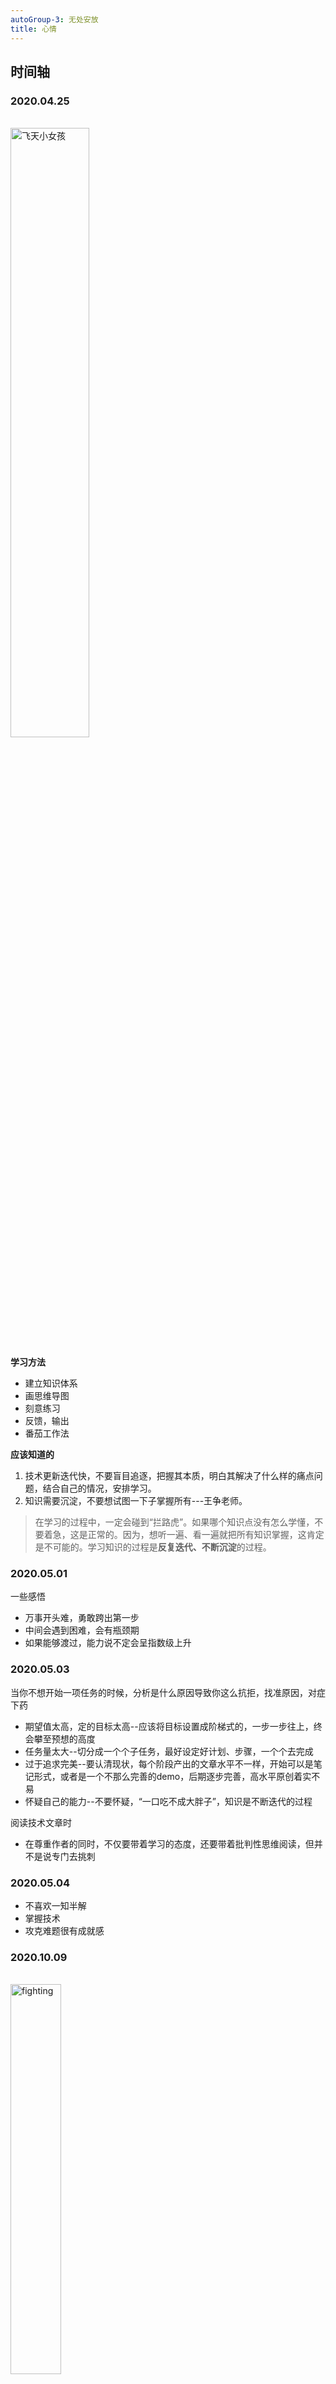 ```yaml
---
autoGroup-3: 无处安放
title: 心情 
---
```


## 时间轴
### 2020.04.25
<br/>
<img :src="$withBase('/more/gong/time/girl-3.jpg')" alt="飞天小女孩" width="50%" align="middle">

**学习方法**
* 建立知识体系
* 画思维导图
* 刻意练习
* 反馈，输出
* 番茄工作法

**应该知道的**
1. 技术更新迭代快，不要盲目追逐，把握其本质，明白其解决了什么样的痛点问题，结合自己的情况，安排学习。
2. 知识需要沉淀，不要想试图一下子掌握所有---王争老师。
> 在学习的过程中，一定会碰到“拦路虎”。如果哪个知识点没有怎么学懂，不要着急，这是正常的。因为，想听一遍、看一遍就把所有知识掌握，这肯定是不可能的。学习知识的过程是**反复迭代、不断沉淀**的过程。

### 2020.05.01
一些感悟
* 万事开头难，勇敢跨出第一步
* 中间会遇到困难，会有瓶颈期
* 如果能够渡过，能力说不定会呈指数级上升

### 2020.05.03
当你不想开始一项任务的时候，分析是什么原因导致你这么抗拒，找准原因，对症下药
* 期望值太高，定的目标太高--应该将目标设置成阶梯式的，一步一步往上，终会攀至预想的高度
* 任务量太大--切分成一个个子任务，最好设定好计划、步骤，一个个去完成
* 过于追求完美--要认清现状，每个阶段产出的文章水平不一样，开始可以是笔记形式，或者是一个不那么完善的demo，后期逐步完善，高水平原创着实不易
* 怀疑自己的能力--不要怀疑，“一口吃不成大胖子”，知识是不断迭代的过程


阅读技术文章时
* 在尊重作者的同时，不仅要带着学习的态度，还要带着批判性思维阅读，但并不是说专门去挑刺


### 2020.05.04

* 不喜欢一知半解
* 掌握技术
* 攻克难题很有成就感


### 2020.10.09
<br/>
<img :src="$withBase('/more/gong/time/fighting.jpeg')" alt="fighting" width="40%" align="middle">

* 方法 + 努力 + 坚持 + 自信 = 胜利/成功
	* 方法---做任何事情都是有方法的；知乎（高赞）、专业论坛、课程...
	* 努力---我觉得是做成任何事情的基础
	* 坚持---不管做什么都会遇到瓶颈，不要遇到困难就想放弃
	* 自信---要相信自己

这里没有提到机遇和运气，因为我觉得这些是自身不能掌控的，只有把自己能做的事情做好，机遇来临才有可能把握住。



### 2020.10.14
* 这段时间复习发现，知识点经过多次的回顾，以前觉得困难的地方很多都变得比较容易了；
* 第一次接触到某个新的知识或者领域的时候，一般会感觉比较困难，那是因为学习的东西往往是陌生的，坚持学下去，掌握的东西只会越来越多的，会变得越来越得心应手的；
* 不要被一时的困难所打倒；
* 很多习惯和道理，是初高中阶段学习的时候没有多想但一直坚持的，还是要感谢以前的自己。。。



### 2020.11.16
* 前端工程师首先是软件工程师。只会写 JavaScript、只理解 JavaScript、只通过 JavaScript 去理解软件世界，是一件可怕的事情，它会窄化你的技术视野——因为 JavaScript 只是编程语言中的一个分支，准确地说，它是一个后辈。虽说它确实很流行，但它还不够强大（正是因为不够强大，所以在演化发展的过程中必然需要借鉴其它优秀语言的优秀特性，也会渐渐遇到其它语言的应用场景，不信大家看看 ES6789 都做了什么，再看看遍地开花的 TypeScript）。
* 在大家今后的职业生涯里，可能会不止一次地遇到服务端/客户端出身、或者单纯对受试者知识广度有疯狂执念的各种不同背景不同脑回路的面试官。在他们的世界里，不知道抽象工厂就像不知道 this 一样恐怖：）。所以，要学。
* 技术，尤其是前端技术，它的更新迭代速度是非常快的。仅仅因为“这个技术点我现在用不到”而推开摆在眼前的知识，是一种非常糟糕的学习方法——它会极大地限制你的能力和你职业生涯的可能性。举个例子，React 新版本推出的 Fiber 架构现在很火，很多同学认为这是个特别新潮的玩意儿——它新吗？新个屁！作为一种架构模式，它在软件领域早就有过不同姿势的生产实践了，React 并不是 Fiber 的发明者，而是 Fiber 的使用者和受益者。

[修言-JavaScript设计模式](https://juejin.im/book/6844733790204461070/section/6844733790263197710)
